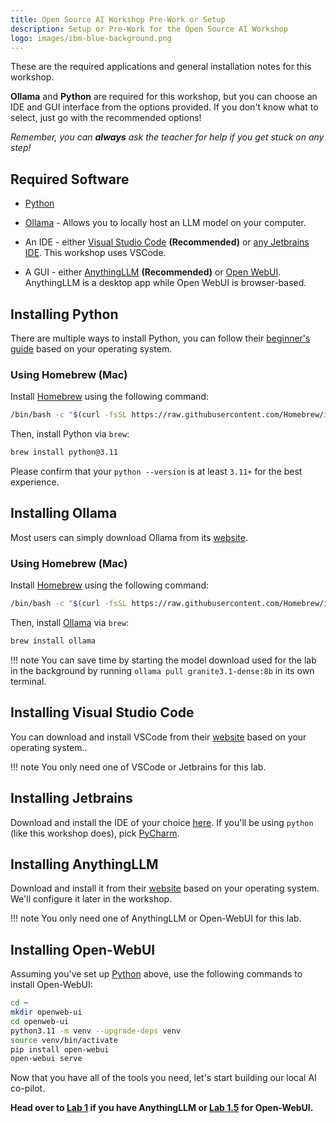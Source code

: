 ```yaml
---
title: Open Source AI Workshop Pre-Work or Setup
description: Setup or Pre-Work for the Open Source AI Workshop
logo: images/ibm-blue-background.png
---
```


These are the required applications and general installation notes for this workshop.

**Ollama** and **Python** are required for this workshop, but you can choose an IDE and GUI interface from the options provided. If you don't know what to select, just go with the recommended options!

*Remember, you can **always** ask the teacher for help if you get stuck on any step!*

## Required Software

- [Python](#installing-python)
- [Ollama](#installing-ollama) - Allows you to locally host an LLM model on your computer.
- An IDE - either [Visual Studio Code](#installing-visual-studio-code) **(Recommended)** or [any Jetbrains IDE](#installing-jetbrains). This workshop uses VSCode.

- A GUI - either [AnythingLLM](#installing-anythingllm) **(Recommended)** or [Open WebUI](#installing-open-webui). AnythingLLM is a desktop app while Open WebUI is browser-based.

## Installing Python

There are multiple ways to install Python, you can follow their [beginner's guide](https://wiki.python.org/moin/BeginnersGuide/Download) based on your operating system.

### Using Homebrew (Mac)

Install [Homebrew](https://brew.sh/) using the following command:

```bash
/bin/bash -c "$(curl -fsSL https://raw.githubusercontent.com/Homebrew/install/HEAD/install.sh)"
```

Then, install Python via `brew`:

```bash
brew install python@3.11
```

Please confirm that your `python --version` is at least `3.11+` for the best experience.

## Installing Ollama

Most users can simply download Ollama from its [website](https://ollama.com/download).

### Using Homebrew (Mac)

Install [Homebrew](https://brew.sh/) using the following command:

```bash
/bin/bash -c "$(curl -fsSL https://raw.githubusercontent.com/Homebrew/install/HEAD/install.sh)"
```

Then, install [Ollama](https://ollama.com) via `brew`:

```bash
brew install ollama
```

!!! note
    You can save time by starting the model download used for the lab in the background by running `ollama pull granite3.1-dense:8b` in its own terminal.

## Installing Visual Studio Code

You can download and install VSCode from their [website](https://code.visualstudio.com/Download) based on your operating system..

!!! note
    You only need one of VSCode or Jetbrains for this lab.

## Installing Jetbrains

Download and install the IDE of your choice [here](https://www.jetbrains.com/ides/#choose-your-ide).
If you'll be using `python` (like this workshop does), pick [PyCharm](https://www.jetbrains.com/pycharm/).

## Installing AnythingLLM

Download and install it from their [website](https://anythingllm.com/desktop) based on your operating system. We'll configure it later in the workshop.

!!! note
    You only need one of AnythingLLM or Open-WebUI for this lab.

## Installing Open-WebUI

Assuming you've set up [Python](#installing-python) above, use the following commands to install Open-WebUI:

```bash
cd ~
mkdir openweb-ui
cd openweb-ui
python3.11 -m venv --upgrade-deps venv
source venv/bin/activate
pip install open-webui
open-webui serve
```

Now that you have all of the tools you need, let's start building our local AI co-pilot.

**Head over to [Lab 1](/docs/lab-1/README.md) if you have AnythingLLM or [Lab 1.5](/docs/lab-1.5/README.md) for Open-WebUI.**
